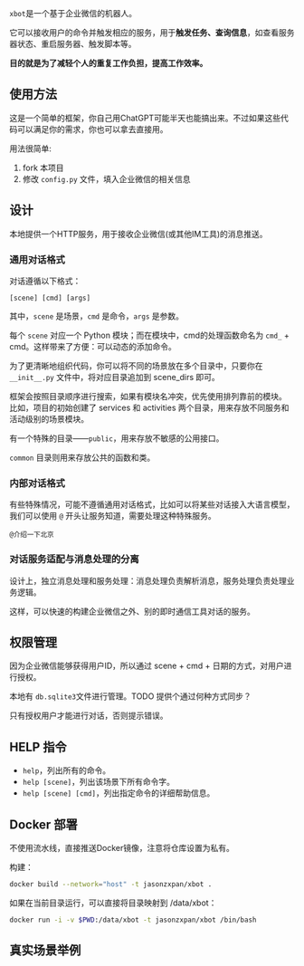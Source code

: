 `xbot`是一个基于企业微信的机器人。

它可以接收用户的命令并触发相应的服务，用于**触发任务、查询信息**，如查看服务器状态、重启服务器、触发脚本等。

**目的就是为了减轻个人的重复工作负担，提高工作效率。**


## 使用方法

这是一个简单的框架，你自己用ChatGPT可能半天也能搞出来。不过如果这些代码可以满足你的需求，你也可以拿去直接用。

用法很简单:

1. fork 本项目
2. 修改 `config.py` 文件，填入企业微信的相关信息

## 设计

本地提供一个HTTP服务，用于接收企业微信(或其他IM工具)的消息推送。

### 通用对话格式

对话遵循以下格式：

``[scene] [cmd] [args]``

其中，`scene` 是场景，`cmd` 是命令，`args` 是参数。

每个 ``scene`` 对应一个 Python 模块；而在模块中，cmd的处理函数命名为 ``cmd_`` + cmd。这样带来了方便：可以动态的添加命令。

为了更清晰地组织代码，你可以将不同的场景放在多个目录中，只要你在 `__init__.py` 文件中，将对应目录追加到 scene_dirs 即可。

框架会按照目录顺序进行搜索，如果有模块名冲突，优先使用排列靠前的模块。
比如，项目的初始创建了 services 和 activities 两个目录，用来存放不同服务和活动级别的场景模块。

有一个特殊的目录——``public``，用来存放不敏感的公用接口。

``common`` 目录则用来存放公共的函数和类。

### 内部对话格式

有些特殊情况，可能不遵循通用对话格式，比如可以将某些对话接入大语言模型，我们可以使用 `@` 开头让服务知道，需要处理这种特殊服务。

```
@介绍一下北京
```

### 对话服务适配与消息处理的分离

设计上，独立消息处理和服务处理：消息处理负责解析消息，服务处理负责处理业务逻辑。

这样，可以快速的构建企业微信之外、别的即时通信工具对话的服务。

## 权限管理

因为企业微信能够获得用户ID，所以通过 scene + cmd + 日期的方式，对用户进行授权。

本地有 ``db.sqlite3``文件进行管理。TODO 提供个通过何种方式同步？

只有授权用户才能进行对话，否则提示错误。

## HELP 指令

- ``help``，列出所有的命令。
- ``help [scene]``，列出该场景下所有命令字。
- ``help [scene] [cmd]``，列出指定命令的详细帮助信息。

## Docker 部署

不使用流水线，直接推送Docker镜像，注意将仓库设置为私有。

构建：

```bash
docker build --network="host" -t jasonzxpan/xbot .
```

如果在当前目录运行，可以直接将目录映射到 /data/xbot：

```bash
docker run -i -v $PWD:/data/xbot -t jasonzxpan/xbot /bin/bash
```

## 真实场景举例